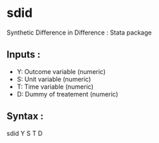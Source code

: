 # sdid
Synthetic Difference in Difference :  Stata package

## Inputs :
+ Y: Outcome variable (numeric)
+ S: Unit variable (numeric)
+ T: Time variable (numeric)
+ D: Dummy of treatement (numeric)

## Syntax : 
sdid Y S T D
